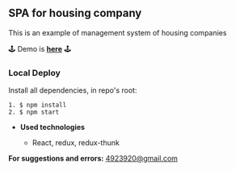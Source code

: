 ## **SPA for housing company**

This is an example of management system of housing companies<br />

🕹 Demo is <a href="https://sleepy-harbor-78996.herokuapp.com/ " target="_blank">**here**</a> 🕹

### Local Deploy

Install all dependencies, in repo's root:

```
1. $ npm install
2. $ npm start

```

- **Used technologies**

  - React, redux, redux-thunk

**For suggestions and errors:**
4923920@gmail.com
